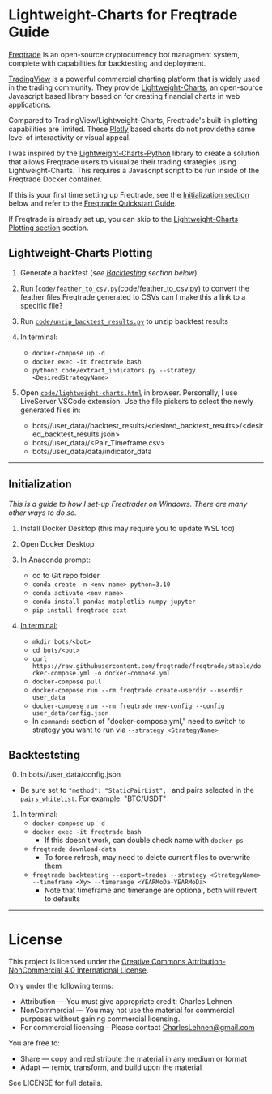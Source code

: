 # Lightweight-Charts for Freqtrade Guide

[Freqtrade](https://github.com/freqtrade/freqtrade) is an open-source cryptocurrency bot managment system, complete with capabilities for backtesting and deployment. 

[TradingView](https://www.tradingview.com/pricing/?share_your_love=talker91) is a powerful commercial charting platform that is widely used in the trading community. They provide [Lightweight-Charts](https://www.tradingview.com/lightweight-charts/), an open-source Javascript based library based on for creating financial charts in web applications.

Compared to TradingView/Lightweight-Charts, Freqtrade's built-in plotting capabilities are limited. These [Plotly](https://plotly.com/) based charts do not providethe same level of interactivity or visual appeal.

I was inspired by the [Lightweight-Charts-Python](https://github.com/louisnw01/lightweight-charts-python) library to create a solution that allows Freqtrade users to visualize their trading strategies using Lightweight-Charts. This requires a Javascript script to be run inside of the Freqtrade Docker container. 

If this is your first time setting up Freqtrade, see the [Initialization section](#initialization) below and refer to the [Freqtrade Quickstart Guide](https://www.freqtrade.io/en/latest/quickstart/).

If Freqtrade is already set up, you can skip to the [Lightweight-Charts Plotting section](#lightweight-charts-plotting) section.



## Lightweight-Charts Plotting
1) Generate a backtest (*see [Backtesting](#backtesting) section below*)
2) Run [`code/feather_to_csv.py`(code/feather_to_csv.py) to convert the feather files Freqtrade generated to CSVs
can I make this a link to a specific file?

3) Run [`code/unzip_backtest_results.py`](code/unzip_backtest_results.py) to unzip backtest results

4) In terminal:
    - `docker-compose up -d`
    - `docker exec -it freqtrade bash`
    - `python3 code/extract_indicators.py --strategy <DesiredStrategyName>`

5) Open [`code/lightweight-charts.html`](code/lightweight-charts.html) in browser. Personally, I use LiveServer VSCode extension. Use the file pickers to select the newly generated files in:
    - bots/<bot>/user_data/<exchange>/backtest_results/<desired_backtest_results>/<desired_backtest_results.json>
    - bots/<bot>/user_data/<exchange>/<Pair_Timeframe.csv>
    - bots/<bot>/user_data/data/indicator_data

---


## Initialization
*This is a guide to how I set-up Freqtrader on Windows. There are many other ways to do so.*

1) Install Docker Desktop (this may require you to update WSL too)
2) Open Docker Desktop
2) In Anaconda prompt:
    - cd to Git repo folder
    - `conda create -n <env name> python=3.10` 
    - `conda activate <env name>`
    - `conda install pandas matplotlib numpy jupyter`
    - `pip install freqtrade ccxt`

3) [In terminal:](https://www.freqtrade.io/en/2020.11/docker_quickstart/)
    - `mkdir bots/<bot>`
    - `cd bots/<bot>`
    - `curl https://raw.githubusercontent.com/freqtrade/freqtrade/stable/docker-compose.yml -o docker-compose.yml`
    - `docker-compose pull`
    - `docker-compose run --rm freqtrade create-userdir --userdir user_data`
    - `docker-compose run --rm freqtrade new-config --config user_data/config.json`
    - In `command:` section of "docker-compose.yml," need to switch to strategy you want to run via `--strategy <StrategyName>`


## Backteststing
0) In bots/<bot>/user_data/config.json
- Be sure set to `"method": "StaticPairList", ` and pairs selected in the `pairs_whitelist`. For example: "BTC/USDT"
1) In terminal:
    - `docker-compose up -d`
    - `docker exec -it freqtrade bash`
        - If this doesn't work, can double check name with `docker ps`
    - `freqtrade download-data`
        - To force refresh, may need to delete current files to overwrite them
    - `freqtrade backtesting --export=trades --strategy <StrategyName> --timeframe <Xy> --timerange <YEARMoDa-YEARMoDa>`
        - Note that timeframe and timerange are optional, both will revert to defaults

---

# License

This project is licensed under the [Creative Commons Attribution-NonCommercial 4.0 International License](https://creativecommons.org/licenses/by-nc/4.0/).

Only under the following terms:
- Attribution — You must give appropriate credit: Charles Lehnen
- NonCommercial — You may not use the material for commercial purposes without gaining commercial licensing.
- For commercial licensing - Please contact CharlesLehnen@gmail.com

You are free to:
- Share — copy and redistribute the material in any medium or format
- Adapt — remix, transform, and build upon the material

See LICENSE for full details. 

